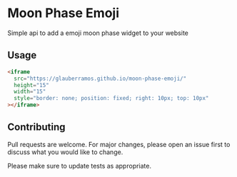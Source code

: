 # Moon Phase Emoji

Simple api to add a emoji moon phase widget to your website

## Usage

```HTML
<iframe
  src="https://glauberramos.github.io/moon-phase-emoji/"
  height="15"
  width="15"
  style="border: none; position: fixed; right: 10px; top: 10px"
></iframe>
```

## Contributing

Pull requests are welcome. For major changes, please open an issue first
to discuss what you would like to change.

Please make sure to update tests as appropriate.
